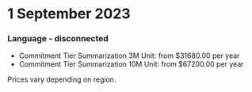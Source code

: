 # 1 September 2023

### Language - disconnected

- Commitment Tier Summarization 3M Unit: from $31680.00 per year
- Commitment Tier Summarization 10M Unit: from $67200.00 per year

Prices vary depending on region.